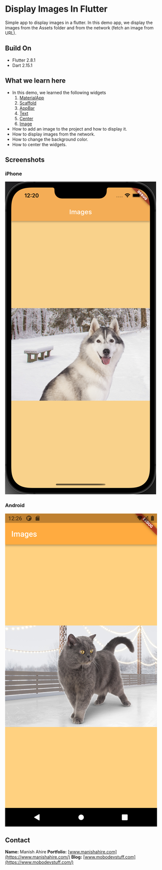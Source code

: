 # Display Images In Flutter

Simple app to display images in a flutter. In this demo app, we display the images from the Assets folder and from the network (fetch an image from URL).

## Build On
- Flutter 2.8.1
- Dart 2.15.1


## What we learn here
- In this demo, we learned the following widgets
  1. [MaterialApp](https://api.flutter.dev/flutter/material/MaterialApp-class.html)
  2. [Scaffold](https://api.flutter.dev/flutter/material/Scaffold-class.html)
  3. [AppBar](https://api.flutter.dev/flutter/material/AppBar-class.html)
  4. [Text](https://api.flutter.dev/flutter/widgets/Text-class.html)
  5. [Center](https://api.flutter.dev/flutter/widgets/Center-class.html)
  6. [Image](https://api.flutter.dev/flutter/widgets/Image-class.html)
- How to add an image to the project and how to display it.
- How to display images from the network.
- How to change the background color.
- How to center the widgets.

## Screenshots

### iPhone
![iPhone](Screenshots/iOS.png)

### Android
![Android](Screenshots/Android.png)

## Contact
**Name:** Manish Ahire
**Portfolio:** [www.manishahire.com](https://www.manishahire.com/)
**Blog:** [www.mobodevstuff.com](https://www.mobodevstuff.com/)